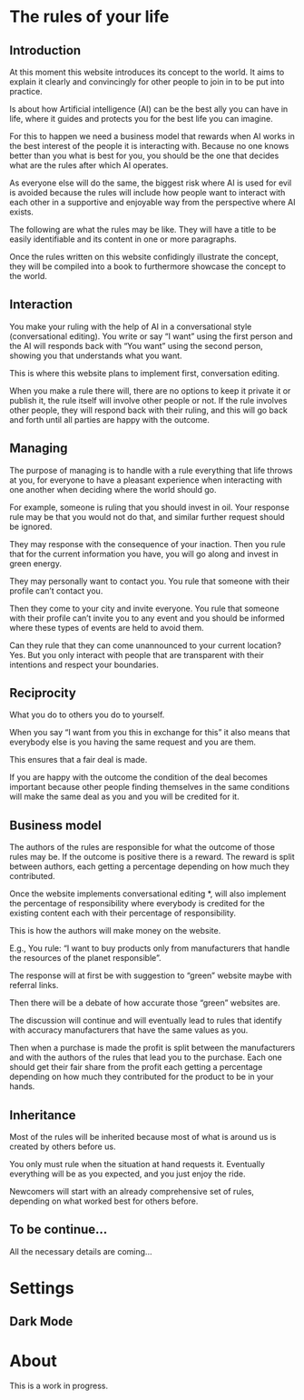 # The rules of your life

## Introduction

At this moment this website introduces its concept to the world. It aims to explain it clearly and convincingly for other people to join in to be put into practice.

Is about how Artificial intelligence (AI) can be the best ally you can have in life, where it guides and protects you for the best life you can imagine.

For this to happen we need a business model that rewards when AI works in the best interest of the people it is interacting with. 
Because no one knows better than you what is best for you, you should be the one that decides what are the rules after which AI operates. 

As everyone else will do the same, the biggest risk where AI is used for evil is avoided because the rules will include how people want to interact with each other in a supportive and enjoyable way from the perspective where AI exists. 

The following are what the rules may be like. They will have a title to be easily identifiable and its content in one or more paragraphs.

Once the rules written on this website confidingly illustrate the concept, they will be compiled into a book to furthermore showcase the concept to the world.

## Interaction

You make your ruling with the help of AI in a conversational style (conversational editing). You write or say “I want” using the first person and the AI will responds back with “You want” using the second person, showing you that understands what you want.

This is where this website plans to implement first, conversation editing. 

When you make a rule there will, there are no options to keep it private it or publish it, the rule itself will involve other people or not. If the rule involves other people, they will respond back with their ruling, and this will go back and forth until all parties are happy with the outcome.

## Managing

The purpose of managing is to handle with a rule everything that life throws at you, for everyone to have a pleasant experience when interacting with one another when deciding where the world should go.

For example, someone is ruling that you should invest in oil. Your response rule may be that you would not do that, and similar further request should be ignored. 

They may response with the consequence of your inaction. Then you rule that for the current information you have, you will go along and invest in green energy.

They may personally want to contact you. You rule that someone with their profile can’t contact you. 

Then they come to your city and invite everyone. You rule that someone with their profile can’t invite you to any event and you should be informed where these types of events are held to avoid them.

Can they rule that they can come unannounced to your current location? Yes. But you only interact with people that are transparent with their intentions and respect your boundaries. 

## Reciprocity

What you do to others you do to yourself.

When you say “I want from you this in exchange for this” it also means that everybody else is you having the same request and you are them. 

This ensures that a fair deal is made. 

If you are happy with the outcome the condition of the deal becomes important because other people finding themselves in the same conditions will make the same deal as you and you will be credited for it. 

## Business model

The authors of the rules are responsible for what the outcome of those rules may be. If the outcome is positive there is a reward. The reward is split between authors, each getting a percentage depending on how much they contributed.

Once the website implements conversational editing *, will also implement the percentage of responsibility where everybody is credited for the existing content each with their percentage of responsibility.

This is how the authors will make money on the website.

E.g., You rule: 
“I want to buy products only from manufacturers that handle the resources of the planet responsible”. 

The response will at first be with suggestion to “green” website maybe with referral links. 

Then there will be a debate of how accurate those “green” websites are. 

The discussion will continue and will eventually lead to rules that identify with accuracy manufacturers that have the same values as you. 

Then when a purchase is made the profit is split between the manufacturers and with the authors of the rules that lead you to the purchase. Each one should get their fair share from the profit each getting a percentage depending on how much they contributed for the product to be in your hands.

## Inheritance 

Most of the rules will be inherited because most of what is around us is created by others before us. 

You only must rule when the situation at hand requests it. Eventually everything will be as you expected, and you just enjoy the ride.

Newcomers will start with an already comprehensive set of rules, depending on what worked best for others before. 

## To be continue...

All the necessary details are coming...

# Settings

## Dark Mode

<DarkMode/>

# About

This is a work in progress.